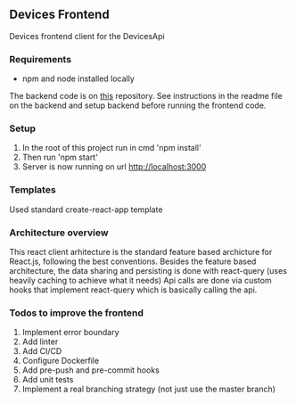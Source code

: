 ## Devices Frontend

Devices frontend client for the DevicesApi

### Requirements

- npm and node installed locally

The backend code is on [this](https://github.com/nkalajdzic1/DevicesApi.git) repository.
See instructions in the readme file on the backend and setup backend before running the frontend code.

### Setup

1. In the root of this project run in cmd 'npm install'
2. Then run 'npm start'
3. Server is now running on url [http://localhost:3000](http://localhost:3000)

### Templates

Used standard create-react-app template

### Architecture overview

This react client arhitecture is the standard feature based archicture for React.js, following the best conventions.
Besides the feature based architecture, the data sharing and persisting is done with react-query (uses heavily caching to achieve what it needs)
Api calls are done via custom hooks that implement react-query which is basically calling the api.

### Todos to improve the frontend

1. Implement error boundary
2. Add linter
3. Add CI/CD
4. Configure Dockerfile
5. Add pre-push and pre-commit hooks
6. Add unit tests
7. Implement a real branching strategy (not just use the master branch)

